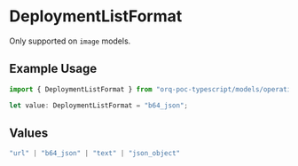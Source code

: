 # DeploymentListFormat

Only supported on `image` models.

## Example Usage

```typescript
import { DeploymentListFormat } from "orq-poc-typescript/models/operations";

let value: DeploymentListFormat = "b64_json";
```

## Values

```typescript
"url" | "b64_json" | "text" | "json_object"
```